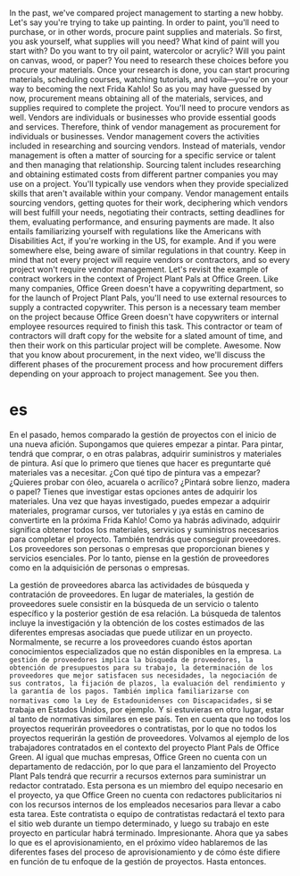 In the past, we've compared project management to starting a new hobby.
Let's say you're trying to take up painting. In order to paint, you'll need to purchase, or in other words, procure paint supplies and materials. So first, you ask yourself, what supplies will you need? What kind of paint will you start with? Do you want to try oil paint, watercolor or acrylic?
Will you paint on canvas, wood, or paper? You need to research these choices before you procure your materials. Once your research is done, you can start procuring materials, scheduling courses, watching tutorials, and voila—you're on your way to becoming the next Frida Kahlo!
So as you may have guessed by now, procurement means obtaining all of the materials, services, and supplies required to complete the project. You'll need to procure vendors as well. Vendors are individuals or businesses who provide essential goods and services. Therefore, think of vendor management as procurement for individuals or businesses.
Vendor management covers the activities included in researching and sourcing vendors. Instead of materials, vendor management is often a matter of sourcing for a specific service or talent and then managing that relationship. Sourcing talent includes researching and obtaining estimated costs from different partner companies you may use on a project. You'll typically use vendors when they provide specialized skills that aren't available within your company. Vendor management entails sourcing vendors, getting quotes for their work, deciphering which vendors will best fulfill your needs, negotiating their contracts, setting deadlines for them, evaluating performance, and ensuring payments are made. It also entails familiarizing yourself with regulations like the Americans with Disabilities Act, if you're working in the US, for example. And if you were somewhere else, being aware of similar regulations in that country. Keep in mind that not every project will require vendors or contractors, and so every project won't require vendor management. Let's revisit the example of contract workers in the context of Project Plant Pals at Office Green. Like many companies, Office Green doesn't have a copywriting department, so for the launch of Project Plant Pals, you'll need to use external resources to supply a contracted copywriter. This person is a necessary team member on the project because Office Green doesn't have copywriters or internal employee resources required to finish this task. This contractor or team of contractors will draft copy for the website for a slated amount of time, and then their work on this particular project will be complete. Awesome. Now that you know about procurement, in the next video, we'll discuss the different phases of the procurement process and how procurement differs depending on your approach to project management. See you then.
# es
En el pasado, hemos comparado la gestión de proyectos con el inicio de una nueva afición.
Supongamos que quieres empezar a pintar. Para pintar, tendrá que comprar, o en otras palabras, adquirir suministros y materiales de pintura. Así que lo primero que tienes que hacer es preguntarte qué materiales vas a necesitar. ¿Con qué tipo de pintura vas a empezar? ¿Quieres probar con óleo, acuarela o acrílico?
¿Pintará sobre lienzo, madera o papel? Tienes que investigar estas opciones antes de adquirir los materiales. Una vez que hayas investigado, puedes empezar a adquirir materiales, programar cursos, ver tutoriales y ¡ya estás en camino de convertirte en la próxima Frida Kahlo!
Como ya habrás adivinado, adquirir significa obtener todos los materiales, servicios y suministros necesarios para completar el proyecto.
También tendrás que conseguir proveedores. Los proveedores son personas o empresas que proporcionan bienes y servicios esenciales. Por lo tanto, piense en la gestión de proveedores como en la adquisición de personas o empresas.

La gestión de proveedores abarca las actividades de búsqueda y contratación de proveedores.
En lugar de materiales, la gestión de proveedores suele consistir en la búsqueda de un servicio o talento específico y la posterior gestión de esa relación. La búsqueda de talentos incluye la investigación y la obtención de los costes estimados de las diferentes empresas asociadas que puede utilizar en un proyecto. Normalmente, se recurre a los proveedores cuando éstos aportan conocimientos especializados que no están disponibles en la empresa.
`La gestión de proveedores implica la búsqueda de proveedores, la obtención de presupuestos para su trabajo, la determinación de los proveedores que mejor satisfacen sus necesidades, la negociación de sus contratos, la fijación de plazos, la evaluación del rendimiento y la garantía de los pagos. También implica familiarizarse con normativas como la Ley de Estadounidenses con Discapacidades,` si se trabaja en Estados Unidos, por ejemplo. Y si estuvieras en otro lugar, estar al tanto de normativas similares en ese país. Ten en cuenta que no todos los proyectos requerirán proveedores o contratistas, por lo que no todos los proyectos requerirán la gestión de proveedores. Volvamos al ejemplo de los trabajadores contratados en el contexto del proyecto Plant Pals de Office Green. 
Al igual que muchas empresas, Office Green no cuenta con un departamento de redacción, por lo que para el lanzamiento del Proyecto Plant Pals tendrá que recurrir a recursos externos para suministrar un redactor contratado. Esta persona es un miembro del equipo necesario en el proyecto, ya que Office Green no cuenta con redactores publicitarios ni con los recursos internos de los empleados necesarios para llevar a cabo esta tarea. Este contratista o equipo de contratistas redactará el texto para el sitio web durante un tiempo determinado, y luego su trabajo en este proyecto en particular habrá terminado. Impresionante. Ahora que ya sabes lo que es el aprovisionamiento, en el próximo vídeo hablaremos de las diferentes fases del proceso de aprovisionamiento y de cómo éste difiere en función de tu enfoque de la gestión de proyectos. Hasta entonces.
